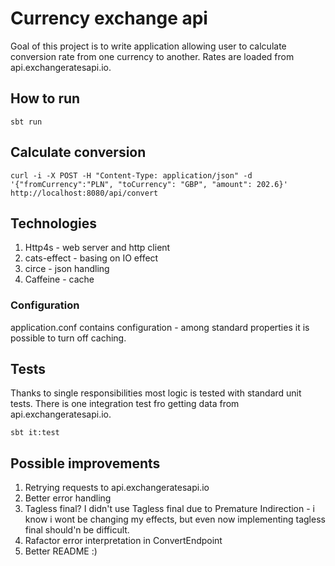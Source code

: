 # Currency exchange api

Goal of this project is to write application allowing user to calculate conversion rate from one currency to another.
Rates are loaded from api.exchangeratesapi.io.

## How to run
```
sbt run
```

## Calculate conversion
```
curl -i -X POST -H "Content-Type: application/json" -d '{"fromCurrency":"PLN", "toCurrency": "GBP", "amount": 202.6}' http://localhost:8080/api/convert
```

## Technologies
1. Http4s - web server and http client
2. cats-effect - basing on IO effect
3. circe - json handling
4. Caffeine - cache

### Configuration
application.conf contains configuration - among standard properties it is possible to turn off caching.

## Tests
Thanks to single responsibilities most logic is tested with standard unit tests. There is one integration test fro getting data from api.exchangeratesapi.io.
```
sbt it:test
```

## Possible improvements
1. Retrying requests to api.exchangeratesapi.io
2. Better error handling
3. Tagless final? I didn't use Tagless final due to Premature Indirection - i know i wont be changing my effects, but even now implementing tagless final should'n be difficult. 
4. Rafactor error interpretation in ConvertEndpoint 
5. Better README :)
